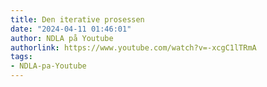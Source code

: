 ```yaml
---
title: Den iterative prosessen
date: "2024-04-11 01:46:01"
author: NDLA på Youtube
authorlink: https://www.youtube.com/watch?v=-xcgC1lTRmA
tags:
- NDLA-pa-Youtube
---
```

